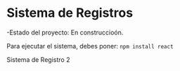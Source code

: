 <h1>Sistema de Registros</h1>
-Estado del proyecto: En construccioón.

Para ejecutar el sistema, debes poner:
```npm install react```

Sistema de Registro 2
